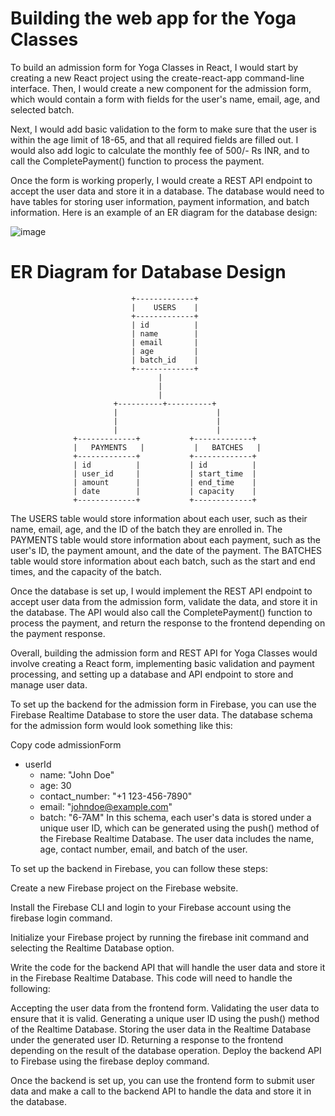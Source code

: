 #                                                Building the web app for the Yoga Classes 
To build an admission form for Yoga Classes in React, I would start by creating a new React project using the create-react-app command-line interface. Then, I would create a new component for the admission form, which would contain a form with fields for the user's name, email, age, and selected batch.

Next, I would add basic validation to the form to make sure that the user is within the age limit of 18-65, and that all required fields are filled out. I would also add logic to calculate the monthly fee of 500/- Rs INR, and to call the CompletePayment() function to process the payment.

Once the form is working properly, I would create a REST API endpoint to accept the user data and store it in a database. The database would need to have tables for storing user information, payment information, and batch information. Here is an example of an ER diagram for the database design:

![image](https://user-images.githubusercontent.com/101920516/207139718-2599ddee-b30e-46e3-b2c7-de3a64a4a196.png)


#                                                      ER Diagram for Database Design

                               +-------------+
                               |    USERS    |
                               +-------------+
                               | id          |
                               | name        |
                               | email       |
                               | age         |
                               | batch_id    |
                               +-------------+
                                     |
                                     |
                                     |
                           +----------+----------+
                           |                      |
                           |                      |
                           |                      |
                  +-------------+           +-------------+
                  |   PAYMENTS   |           |   BATCHES   |
                  +-------------+           +-------------+
                  | id          |           | id          |
                  | user_id     |           | start_time  |
                  | amount      |           | end_time    |
                  | date        |           | capacity    |
                  +-------------+           +-------------+
The USERS table would store information about each user, such as their name, email, age, and the ID of the batch they are enrolled in. The PAYMENTS table would store information about each payment, such as the user's ID, the payment amount, and the date of the payment. The BATCHES table would store information about each batch, such as the start and end times, and the capacity of the batch.

Once the database is set up, I would implement the REST API endpoint to accept user data from the admission form, validate the data, and store it in the database. The API would also call the CompletePayment() function to process the payment, and return the response to the frontend depending on the payment response.

Overall, building the admission form and REST API for Yoga Classes would involve creating a React form, implementing basic validation and payment processing, and setting up a database and API endpoint to store and manage user data.



To set up the backend for the admission form in Firebase, you can use the Firebase Realtime Database to store the user data. The database schema for the admission form would look something like this:

Copy code
admissionForm
  - userId
    - name: "John Doe"
    - age: 30
    - contact_number: "+1 123-456-7890"
    - email: "johndoe@example.com"
    - batch: "6-7AM"
In this schema, each user's data is stored under a unique user ID, which can be generated using the push() method of the Firebase Realtime Database. The user data includes the name, age, contact number, email, and batch of the user.

To set up the backend in Firebase, you can follow these steps:

Create a new Firebase project on the Firebase website.

Install the Firebase CLI and login to your Firebase account using the firebase login command.

Initialize your Firebase project by running the firebase init command and selecting the Realtime Database option.

Write the code for the backend API that will handle the user data and store it in the Firebase Realtime Database. This code will need to handle the following:

Accepting the user data from the frontend form.
Validating the user data to ensure that it is valid.
Generating a unique user ID using the push() method of the Realtime Database.
Storing the user data in the Realtime Database under the generated user ID.
Returning a response to the frontend depending on the result of the database operation.
Deploy the backend API to Firebase using the firebase deploy command.

Once the backend is set up, you can use the frontend form to submit user data and make a call to the backend API to handle the data and store it in the database.
